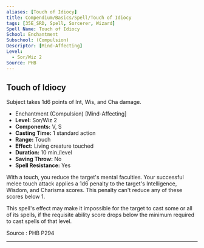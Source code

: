 ```yaml
---
aliases: [Touch of Idiocy]
title: Compendium/Basics/Spell/Touch of Idiocy
tags: [35E_SRD, Spell, Sorcerer, Wizard]
Spell Name: Touch of Idiocy
School: Enchantment
Subschool: (Compulsion)
Descriptor: [Mind-Affecting]
Level:
  - Sor/Wiz 2
Source: PHB
---
```



## Touch of Idiocy

Subject takes 1d6 points of Int, Wis, and Cha damage.

*   Enchantment (Compulsion) [Mind-Affecting]
*   **Level:** Sor/Wiz 2
*   **Components:** V, S
*   **Casting Time:** 1 standard action
*   **Range:** Touch
*   **Effect:** Living creature touched
*   **Duration:** 10 min./level
*   **Saving Throw:** No
*   **Spell Resistance:** Yes

<p>With a touch, you reduce the target's mental faculties. Your successful melee touch attack applies a 1d6 penalty to the target's Intelligence, Wisdom, and Charisma scores. This penalty can't reduce any of these scores below 1.</p><p>This spell's effect may make it impossible for the target to cast some or all of its spells, if the requisite ability score drops below the minimum required to cast spells of that level.</p>

Source : PHB P294

---
